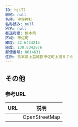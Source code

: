 ```yaml
---
ID: hjiT7
総称: null
名称: 甲佐神社
名称読み: null
別名: null
都道府県: 熊本県
区域: 甲佐町
緯度: 32.6434215
経度: 130.8342876
郵便番号: 8614631
住所: 熊本県上益城郡甲佐町上揚８７６
---
```


## その他

### 参考URL

| URL | 説明          |
| --- | ------------- |
|     | OpenStreetMap |
